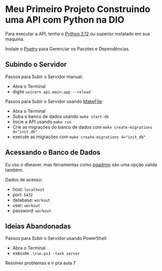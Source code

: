 # Meu Primeiro Projeto Construindo uma API com Python na DIO

Para executar a API, tenha o [Python 3.12](https://www.python.org/downloads/) ou superior instalado em sua maquina.

Instale o [Poetry](https://python-poetry.org/docs/#installation) para Gerenciar os Pacotes e Dependências.

## Subindo o Servidor

Passos para Subir o Servidor manual:

- Abra o Terminal
- digite `uvicorn api.main:app --reload`

Passos para Subir o Servidor usando [MakeFile](MakeFile):

- Abra o Terminal
- Suba o banco de dados usando `make start-db`
- Ìnicie a API usando `make run`
- Crie as migrações do banco de dados com `make create-migrations d="init_db"`
- execute as migrações com `make create-migrations d="init_db"`

## Acessando o Banco de Dados

Eu uso o dbeaver, mas ferramentas como [pgadmin](https://www.pgadmin.org/download/) são uma opção valida também.

Dados de acesso:

- host: `localhost`
- port: `5432`
- database: `workout`
- user: `workout`
- password: `workout`

## Ideias Abandonadas

Passos para Subir o Servidor usando PowerShell

- Abra o Terminal
- execute `.\run.ps1 -task server`

Resolver problemas e ir pra aula 7
